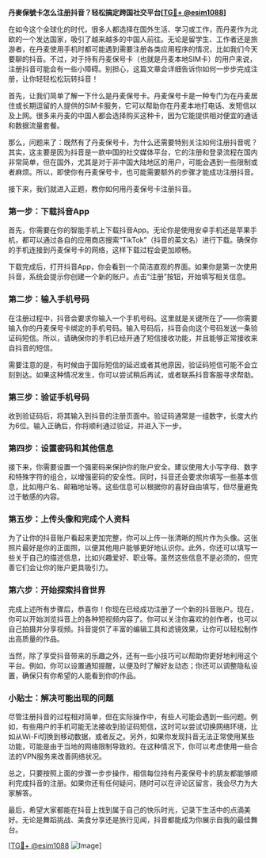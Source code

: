 **丹麥保號卡怎么注册抖音？轻松搞定跨国社交平台[[TG💪+ @esim1088](https://t.me/s/esim1088)]**

在如今这个全球化的时代，很多人都选择在国外生活、学习或工作，而丹麦作为北欧的一个发达国家，吸引了越来越多的中国人前往。无论是留学生、工作者还是旅游者，在丹麦使用手机时都可能遇到需要注册各类应用程序的情况，比如我们今天要聊的抖音。不过，对于持有丹麦保号卡（也就是丹麦本地SIM卡）的用户来说，注册抖音可能会有一些小障碍。别担心，这篇文章会详细告诉你如何一步步完成注册，让你轻轻松松玩转抖音！

首先，让我们简单了解一下什么是丹麦保号卡。丹麦保号卡是一种专门为在丹麦居住或长期逗留的人提供的SIM卡服务，它可以帮助你在丹麦本地打电话、发短信以及上网。很多来丹麦的中国人都会选择购买这种卡，因为它能提供相对便宜的通话和数据流量套餐。

那么，问题来了：既然有了丹麦保号卡，为什么还需要特别关注如何注册抖音呢？其实，这主要是因为抖音是一款中国的社交媒体平台，它的注册和登录流程在国内非常简单，但在国外，尤其是对于非中国大陆地区的用户，可能会遇到一些限制或者麻烦。所以，即使你有丹麦保号卡，也可能需要额外的步骤才能成功注册抖音。

接下来，我们就进入正题，教你如何用丹麦保号卡注册抖音。

### 第一步：下载抖音App

首先，你需要在你的智能手机上下载抖音App。无论你是使用安卓手机还是苹果手机，都可以通过各自的应用商店搜索“TikTok”（抖音的英文名）进行下载。确保你的手机连接到丹麦保号卡的网络，这样下载过程会更加顺畅。

下载完成后，打开抖音App，你会看到一个简洁直观的界面。如果你是第一次使用抖音，系统会提示你创建一个新的账户。点击“注册”按钮，开始填写相关信息。

### 第二步：输入手机号码

在注册过程中，抖音会要求你输入一个手机号码。这里就是关键所在了——你需要输入你的丹麦保号卡绑定的手机号码。输入号码后，抖音会向这个号码发送一条验证码短信。所以，请确保你的手机已经开通了短信接收功能，并且能够正常接收来自抖音的短信。

需要注意的是，有时候由于国际短信的延迟或者其他原因，验证码短信可能不会立刻到达。如果这种情况发生，你可以尝试稍后再试，或者联系抖音客服寻求帮助。

### 第三步：验证手机号码

收到验证码后，将其输入到抖音的注册页面中。验证码通常是一组数字，长度大约为6位。输入正确后，你将顺利通过验证，并进入下一步。

### 第四步：设置密码和其他信息

接下来，你需要设置一个强密码来保护你的账户安全。建议使用大小写字母、数字和特殊字符的组合，以增强密码的安全性。同时，抖音还会要求你填写一些基本信息，比如用户名、邮箱地址等。这些信息可以根据你的喜好自由填写，但尽量避免过于敏感的内容。

### 第五步：上传头像和完成个人资料

为了让你的抖音账户看起来更加完整，你可以上传一张清晰的照片作为头像。这张照片最好是你的正面照，以便其他用户能够更好地认识你。此外，你还可以填写一些关于自己的描述信息，比如兴趣爱好、职业等。虽然这些信息不是必须的，但完善它们会让你的账户更具吸引力。

### 第六步：开始探索抖音世界

完成上述所有步骤后，恭喜你！你现在已经成功注册了一个新的抖音账户。现在，你可以开始浏览抖音上的各种短视频内容了。你可以关注你喜欢的创作者，也可以自己拍摄并分享视频。抖音提供了丰富的编辑工具和滤镜效果，让你可以轻松制作出高质量的作品。

当然，除了享受抖音带来的乐趣之外，还有一些小技巧可以帮助你更好地利用这个平台。例如，你可以设置通知提醒，以便及时了解好友动态；你还可以调整隐私设置，确保只有你希望的人能看到你的作品。

### 小贴士：解决可能出现的问题

尽管注册抖音的过程相对简单，但在实际操作中，有些人可能会遇到一些问题。例如，有些用户的手机可能无法接收到验证码短信，这时可以尝试切换网络环境，比如从Wi-Fi切换到移动数据，或者反之。另外，如果你发现抖音无法正常使用某些功能，可能是由于当地的网络限制导致的。在这种情况下，你可以考虑使用一些合法的VPN服务来改善网络状况。

总之，只要按照上面的步骤一步步操作，相信每位持有丹麦保号卡的朋友都能够顺利完成抖音的注册。如果你还有任何疑问，随时可以在评论区留言，我会尽力为大家解答。

最后，希望大家都能在抖音上找到属于自己的快乐时光，记录下生活中的点滴美好。无论是舞蹈挑战、美食分享还是旅行见闻，抖音都能成为你展示自我的最佳舞台。

[[TG💪+ @esim1088](https://t.me/s/esim1088) ![Image](https://i.postimg.cc/4NQfJmqS/Snipaste-2025-05-13-00-14-12.png)]